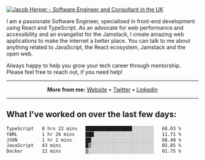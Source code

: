 [![Jacob Herper - Software Engineer and Consultant in the UK](https://res.cloudinary.com/jacobherper/image/upload/v1641506277/gh-image.png)](https://jacobherper.com/)

I am a passionate Software Engineer, specialised in front-end development using React and TypeScript. As an advocate for web performance and accessibility and an evangelist for the Jamstack, I create amazing web applications to make the internet a better place. You can talk to me about anything related to JavaScript, the React ecosystem, Jamstack and the open web.

Always happy to help you grow your tech career through mentorship. Please feel free to reach out, if you need help!

---

<p align="center">
  <strong>More from me:</strong> 
  <a href="https://jacobherper.com/">Website</a> •
  <a href="https://twitter.com/intent/follow?screen_name=jakeherp&tw_p=followbutton">Twitter</a> •
  <a href="https://www.linkedin.com/in/jacobherper/">LinkedIn</a>
</p>

---

## What I've worked on over the last few days:

<!--START_SECTION:waka-->

```txt
TypeScript   8 hrs 22 mins   █████████████████░░░░░░░░   68.03 %
YAML         1 hr 26 mins    ███░░░░░░░░░░░░░░░░░░░░░░   11.71 %
JSON         1 hr 2 mins     ██░░░░░░░░░░░░░░░░░░░░░░░   08.49 %
JavaScript   43 mins         █▒░░░░░░░░░░░░░░░░░░░░░░░   05.85 %
Docker       12 mins         ▒░░░░░░░░░░░░░░░░░░░░░░░░   01.75 %
```

<!--END_SECTION:waka-->
